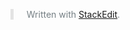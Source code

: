 <!DOCTYPE html>
<html>

<head>
  <meta charset="utf-8">
  <meta name="viewport" content="width=device-width, initial-scale=1.0">
  <title>NtagDemo_Task-NDEFRead</title>
  <link rel="stylesheet" href="https://stackedit.io/style.css" />
  <style type="text/css">
	blockquote {
	    color: #02151d8a;
	    padding-left: 1.5em;
	    border-left: 5px solid #0000001a;
	}
  </style>
</head>

<body class="stackedit">
  <div class="stackedit__html"><blockquote>
<p>Written with <a href="https://stackedit.io/">StackEdit</a>.</p>
</blockquote>
</div>
</body>

</html>
